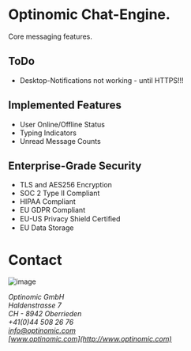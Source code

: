 
# Optinomic Chat-Engine.

Core messaging features.


## ToDo
- Desktop-Notifications not working - until HTTPS!!!

## Implemented Features
- User Online/Offline Status
- Typing Indicators
- Unread Message Counts

## Enterprise-Grade Security
- TLS and AES256 Encryption
- SOC 2 Type II Compliant
- HIPAA Compliant
- EU GDPR Compliant
- EU-US Privacy Shield Certiﬁed
- EU Data Storage



# Contact

![image](http://www.ottiger.org/optinomic_logo/optinomic_logo_small.png)     

*Optinomic GmbH*   
*Haldenstrasse 7*     
*CH - 8942 Oberrieden*     
*+41(0)44 508 26 76*    
*info@optinomic.com*   
*[www.optinomic.com](http://www.optinomic.com)*   
